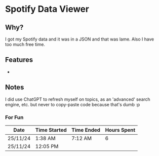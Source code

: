 # Spotify Data Viewer

## Why?

I got my Spotify data and it was in a JSON and that was lame. Also I have too much free time.

## Features

-

## Notes

I did use ChatGPT to refresh myself on topics, as an 'advanced' search engine, etc. but never to copy-paste code because that's dumb :p

### For Fun

| Date     | Time Started | Time Ended | Hours Spent |
| -------- | ------------ | ---------- | ----------- |
| 25/11/24 | 1:38 AM      | 7:12 AM    | 6           |
| 25/11/24 | 12:05 PM     |            |
